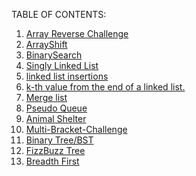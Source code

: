 TABLE OF CONTENTS:
1. <a href="./code401challenges/pages/challenge1.md">Array Reverse Challenge</a>
2. <a href="./code401challenges/pages/challenge2.md">ArrayShift</a>
3. <a href="./code401challenges/pages/challenge3.md">BinarySearch</a>
4. <a href="./code401challenges/pages/challenge4.md">Singly Linked List</a>
5. <a href="./code401challenges/pages/challenge5.md">linked list insertions</a>
6. <a href="./code401challenges/pages/challenge7.md">k-th value from the end of a linked list.</a>
7. <a href="./code401challenges/pages/challenge8.md">Merge list</a>
8. <a href="./code401challenges/pages/challenge11.md">Pseudo Queue</a>
9. <a href="./code401challenges/pages/challenge12.md">Animal Shelter</a>
10. <a href="./code401challenges/pages/challenge13.md">Multi-Bracket-Challenge</a>
11. <a href="./code401challenges/pages/challenge15.md">Binary Tree/BST</a>
12. <a href="./code401challenges/pages/challenge16.md">FizzBuzz Tree</a>
13. <a href="./code401challenges/pages/challenge17.md">Breadth First</a>
